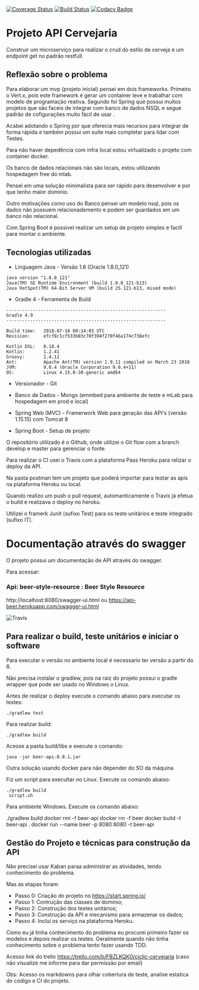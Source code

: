 [![Coverage Status](https://coveralls.io/repos/github/ander-f-silva/beer-api/badge.svg)](https://coveralls.io/github/ander-f-silva/beer-api)
[![Build Status](https://travis-ci.org/ander-f-silva/beer-api.svg?branch=master)](https://travis-ci.org/ander-f-silva/beer-api)
[![Codacy Badge](https://api.codacy.com/project/badge/Grade/0a12834e9b4c474fa6e5dffd92c0bb9d)](https://www.codacy.com/app/ander-f-silva/beer-api?utm_source=github.com&amp;utm_medium=referral&amp;utm_content=ander-f-silva/beer-api&amp;utm_campaign=Badge_Grade)

# Projeto API Cervejaria

Construir um microserviço para realizar o crud do estilo de cerveja e um endpoint get no padrão restfull.

## Reflexão sobre o problema

Para elaborar um mvp (projeto inicial) pensei em dois frameworks.
Primeiro o Vert.x, pois este framework é gerar um container leve e trabalhar com modelo de programação reativa.
Segundo foi Spring que possui muitos projetos que são faceis de integrar com banco de dados NSQL e segue padrão de cofigurações muito fácil de usar .

Acabei adotando o Spring por que oferecia mais recursos para integrar de forma rápida e também possui um suite mais completar para lidar com Testes.

Para não haver depedência com infra local estou virtualizado o projeto com container docker.

Os banco de dados relacionais não são locais, estou utilizando hospedagem free do mlab.

Pensei em uma solução minimalista para ser rápido para desenvolver e por que tenho maior dominio. 

Outro motivações como uso do Banco pensei um modelo nsql, pois os dados não possuem relacionademento e podem ser guardados em um banco não relacional.

Com Spring Boot é possivel realizar um setup de projeto simples e facill para montar o ambiente.

## Tecnologias utilizadas

* Linguagem Java - Versão 1.8 (Oracle 1.8.0_121)

```
java version "1.8.0_121"
Java(TM) SE Runtime Environment (build 1.8.0_121-b13)
Java HotSpot(TM) 64-Bit Server VM (build 25.121-b13, mixed mode)
```

* Gradle 4 - Ferramenta de Build

```
------------------------------------------------------------
Gradle 4.9
------------------------------------------------------------

Build time:   2018-07-16 08:14:03 UTC
Revision:     efcf8c1cf533b03c70f394f270f46a174c738efc

Kotlin DSL:   0.18.4
Kotlin:       1.2.41
Groovy:       2.4.12
Ant:          Apache Ant(TM) version 1.9.11 compiled on March 23 2018
JVM:          9.0.4 (Oracle Corporation 9.0.4+11)
OS:           Linux 4.15.0-30-generic amd64
```

* Versionador - Git

* Banco de Dados - Mongo (emmbed para ambiente de teste e mLab para hospedagem em prod e local)

* Spring Web (MVC) - Framerwork Web para geração das API's (versão 1.15.15) com Tomcat 8

* Spring Boot - Setup de projeto

O repositório utilizado é o Github, onde utilizei o Git flow com a branch develop e master para gerenciar o fonte.

Para realizar o CI usei o Travis com a plataforma Pass Heroku para relizar o deploy da API.

Na pasta postman tem um projeto que poderá importar para testar  as apis na plataforma Heroku ou local.

Quando realizo um push o pull request, automanticamente o Travis já efetua o build e realizava o deploy no heroku.

Utilizei o framerk Junit (sufixo Test) para os teste unitários e teste integrado (sufixo IT).

# Documentação através do swagger

O projeto possui um documentação de API através do swagger.

Para acessar:

### Api: beer-style-resource : Beer Style Resource

http://localhost:8080/swagger-ui.html ou https://api-beer.herokuapp.com/swagger-ui.html

![Travis](https://github.com/ander-f-silva/missao-marte/blob/master/images/swagger.png)


## Para realizar o build, teste unitários e iniciar o software

Para executar o versão no ambiente local é necessario ter versão a partir do 8.

Não precisa instalar o gradlew, pois na raiz do projeto possui o gradle wrapper que pode ser usado no Windows o Linux.

Antes de realizar o deploy execute o comando abaixo para executar os testes:

```
./gradlew test
```

Para realizar build:

```
./gradlew build
```

Acesse a pasta build/libs e execute o comando:

```
java -jar beer-api-0.0.1.jar
```

Outra solução usando docker para não depender do SO da máquina

Fiz um script para execultar no Linux. Execute os comando abaixo:

```
./gradlew build
 script.sh
```
Para ambiente Windows. Execute os comando abaixo:

./gradlew build
docker rmi -f beer-api
docker rm  -f beer
docker build -t beer-api .
docker run --name beer -p 8080:8080 -t beer-api

## Gestão do Projeto e técnicas para construção da API

Não precisei usar Kaban paraa administrar as atividades, tendo conhecimento do problema.

Mas as etapas foram:

* Passo 0: Criação do projeto no https://start.spring.io/
* Passo 1: Contrução das classes de dominio;
* Passo 2: Construção dos testes unitários;
* Passo 3: Construção da API e mecanismo para armazenar os dados;
* Passo 4: Inclui os serviço na plataforma Heroku.

Como eu já tinha conhecimento do problema eu procurei primeiro fazer os modelos e depois realizar os testes.
Geralmente quando não tinha conhecimento sobre o problema tento fazer usando TDD.

Acesso link do trello https://trello.com/b/FBZLKQK0/ciclic-cervejaria (caso não visualize me informe para dar permissão por email)

Obs: Acesso os markdowns para olhar cobertura de teste, analise estatica do código e CI do projeto.
